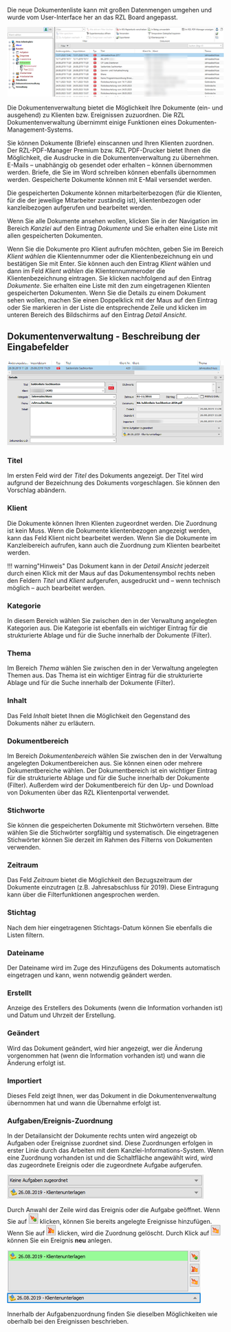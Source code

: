 Die neue Dokumentenliste kann mit großen Datenmengen umgehen und wurde
vom User-Interface her an das RZL Board angepasst.

![Kanzleiliste](<img/image215.png>)

Die Dokumentenverwaltung bietet die Möglichkeit Ihre Dokumente (ein- und
ausgehend) zu Klienten bzw. Ereignissen zuzuordnen. Die RZL
Dokumentenverwaltung übernimmt einige Funktionen eines
Dokumenten-Management-Systems.

Sie können Dokumente (Briefe) einscannen und Ihren Klienten zuordnen. Der RZL-PDF-Manager Premium bzw. RZL PDF-Drucker bietet Ihnen die Möglichkeit, die Ausdrucke in die Dokumentenverwaltung zu übernehmen. E-Mails – unabhängig ob gesendet oder erhalten – können übernommen werden. Briefe, die Sie im Word schreiben können ebenfalls übernommen werden. Gespeicherte Dokumente können mit E-Mail versendet werden.

Die gespeicherten Dokumente können mitarbeiterbezogen (für die Klienten,
für die der jeweilige Mitarbeiter zuständig ist), klientenbezogen oder
kanzleibezogen aufgerufen und bearbeitet werden.

Wenn Sie alle Dokumente ansehen wollen, klicken Sie in der Navigation im
Bereich *Kanzlei* auf den Eintrag *Dokumente* und Sie erhalten eine
Liste mit allen gespeicherten Dokumenten.

Wenn Sie die Dokumente pro Klient aufrufen möchten, geben Sie im
Bereich *Klient wählen* die Klientennummer oder die Klientenbezeichnung ein und bestätigen Sie mit Enter. Sie können auch den Eintrag *Klient* wählen und dann im Feld *Klient wählen* die Klientennummeroder die Klientenbezeichnung eintragen. Sie klicken nachfolgend auf den Eintrag *Dokumente*. Sie erhalten eine Liste mit den
zum eingetragenen Klienten gespeicherten Dokumenten. Wenn Sie die
Details zu einem Dokument sehen wollen, machen Sie einen Doppelklick mit
der Maus auf den Eintrag oder Sie markieren in der Liste die
entsprechende Zeile und klicken im unteren Bereich des Bildschirms auf
den Eintrag *Detail Ansicht*.

## Dokumentenverwaltung - Beschreibung der Eingabefelder

![Dokumentenverwaltung](<img/image216.png>)

### Titel

Im ersten Feld wird der *Titel* des Dokuments angezeigt. Der Titel wird
aufgrund der Bezeichnung des Dokuments vorgeschlagen. Sie können den
Vorschlag abändern.

### Klient

Die Dokumente können Ihren Klienten zugeordnet werden. Die Zuordnung ist
kein Muss. Wenn die Dokumente klientenbezogen angezeigt werden, kann das Feld Klient nicht bearbeitet werden. Wenn Sie
die Dokumente im Kanzleibereich aufrufen, kann auch die Zuordnung zum
Klienten bearbeitet werden.

!!! warning"Hinweis"
    Das Dokument kann in der *Detail Ansicht* jederzeit durch einen Klick mit der Maus auf das Dokumentensymbol rechts neben den Feldern *Titel* und *Klient* aufgerufen, ausgedruckt und – wenn technisch möglich – auch bearbeitet werden.

### Kategorie

In diesem Bereich wählen Sie zwischen den in der Verwaltung angelegten Kategorien aus. Die Kategorie ist ebenfalls
ein wichtiger Eintrag für die strukturierte Ablage und für die Suche
innerhalb der Dokumente (Filter).

### Thema

Im Bereich *Thema* wählen Sie zwischen den in der Verwaltung angelegten Themen aus. Das Thema ist ein wichtiger Eintrag
für die strukturierte Ablage und für die Suche innerhalb der Dokumente
(Filter).

### Inhalt

Das Feld *Inhalt* bietet Ihnen die Möglichkeit den Gegenstand des
Dokuments näher zu erläutern.

### Dokumentbereich

Im Bereich *Dokumentenbereich* wählen Sie zwischen den in der Verwaltung angelegten Dokumentbereichen aus. Sie können einen oder mehrere Dokumentbereiche wählen. Der Dokumentbereich ist ein wichtiger Eintrag
für die strukturierte Ablage und für die Suche innerhalb der Dokumente (Filter). Außerdem wird der Dokumentbereich für den Up- und Download von Dokumenten über das RZL Klientenportal verwendet.

### Stichworte

Sie können die gespeicherten Dokumente mit Stichwörtern versehen. Bitte
wählen Sie die Stichwörter sorgfältig und systematisch. Die
eingetragenen Stichwörter können Sie derzeit im Rahmen des Filterns von
Dokumenten verwenden.

### Zeitraum

Das Feld *Zeitraum* bietet die Möglichkeit den Bezugszeitraum der
Dokumente einzutragen (z.B. Jahresabschluss für 2019). Diese Eintragung
kann über die Filterfunktionen angesprochen werden.

### Stichtag

Nach dem hier eingetragenen Stichtags-Datum können Sie ebenfalls die
Listen filtern.

### Dateiname

Der Dateiname wird im Zuge des Hinzufügens des Dokuments automatisch
eingetragen und kann, wenn notwendig geändert werden.

### Erstellt

Anzeige des Erstellers des Dokuments (wenn die Information vorhanden
ist) und Datum und Uhrzeit der Erstellung.

### Geändert

Wird das Dokument geändert, wird hier angezeigt, wer die Änderung
vorgenommen hat (wenn die Information vorhanden ist) und wann die
Änderung erfolgt ist.

### Importiert

Dieses Feld zeigt Ihnen, wer das Dokument in die Dokumentenverwaltung
übernommen hat und wann die Übernahme erfolgt ist.

### Aufgaben/Ereignis-Zuordnung

In der Detailansicht der Dokumente rechts unten wird angezeigt ob
Aufgaben oder Ereignisse zuordnet sind. Diese Zuordnungen erfolgen in
erster Linie durch das Arbeiten mit dem Kanzlei-Informations-System. Wenn eine Zuordnung vorhanden ist und die
Schaltfläche angewählt wird, wird das zugeordnete Ereignis oder die
zugeordnete Aufgabe aufgerufen.

![Aufgaben/Ereignis Zuordnung](<img/image217.png>)

Durch Anwahl der Zeile wird das Ereignis oder die Aufgabe geöffnet. Wenn
Sie auf ![Ereignis Plus Symbol](<img/image219.png>) klicken, können Sie bereits
angelegte Ereignisse hinzufügen. Wenn Sie auf
![Ereignis Kreuz Symbol](<img/image60.png>) klicken, wird die Zuordnung
gelöscht. Durch Klick auf ![Ereignis Neu Symbol](<img/image220.png>) können Sie ein Ereignis
**neu** anlegen.

![Aufruf zugeordnetes Ereignis](<img/image218.png>)

Innerhalb der Aufgabenzuordnung finden Sie dieselben Möglichkeiten wie
oberhalb bei den Ereignissen beschrieben.
